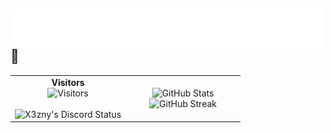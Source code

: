<h2>
  <a href="https://github.com/x3zny">
    <img src="https://raw.githubusercontent.com/x3zny/x3zny/master/name.svg" align="left" />
  </a>
  👑
</h2>

<table>
  <tr>
    <td align="center" width="50%">
      <strong>Visitors</strong><br>
      <img src="https://count.getloli.com/@:X3zny?name=%3AX3zny&theme=rule34&padding=7&offset=0&align=top&scale=1&pixelated=1&darkmode=auto" alt="Visitors" /><br><br>
      <img src="https://lanyard.cnrad.dev/api/1114950232426422342?theme=dark&animated=true&hideDiscrim=true&borderRadius=25px&idleMessage=Not%20doing%20much..." alt="X3zny's Discord Status" />
    </td>
    <td align="center" width="50%">
      <img src="https://github-readme-stats.vercel.app/api?username=x3zny&show_icons=true&theme=tokyonight" alt="GitHub Stats" />
      <br>
      <img src="https://github-readme-streak-stats.herokuapp.com/?user=x3zny&theme=tokyonight" alt="GitHub Streak" />
    </td>
  </tr>
</table>
